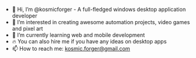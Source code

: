- 👋 Hi, I’m @kosmicforger - A full-fledged windows desktop application developer
- 👀 I’m interested in creating awesome automation projects, video games and pixel art
- 🌱 I’m currently learning web and mobile development
- 🔥 You can also hire me if you have any ideas on desktop apps
- 📫 How to reach me: kosmic.forger@gmail.com
